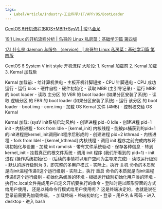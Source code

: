 ```yaml
---
tags:
  - Label/Article/Industry-工业科学/IT/APP/OS/BootLoader
---
```


[CentOS 6开机流程(BIOS+MBR+SysV) | 骏马金龙](https://www.junmajinlong.com/linux/boot_process_bios_mbr/)

[19.1 Linux 的开机流程分析 | 鸟哥的 Linux 私房菜：基础学习篇 第四版](https://wizardforcel.gitbooks.io/vbird-linux-basic-4e/content/166.html)

[17.1 什么是 daemon 与服务 （service） | 鸟哥的 Linux 私房菜：基础学习篇 第四版](https://wizardforcel.gitbooks.io/vbird-linux-basic-4e/content/148.html)

CentOS 6 System V init style 开机流程
大阶段:
    1. Kernal 加载前
    2. Kernal 加载
    3. Kernal 加载后

Kernal 加载前:
    - 给计算机供电
    - 主板开机针脚短接
    - CPU 针脚通电
    - CPU 成功运行
    - 运行 bios
    - 硬件自检
    - 硬件初始化
    - 读取 MBR (主引导记录)
    - 运行 MBR 的 boot loader
    - 读取 主分区 的 VBR 的 boot loader (如果分区安装了系统)
    - 读取 逻辑分区 的 EBR 的 boot loader (如果分区安装了系统)
    - 运行 该分区 的 boot loader
    - boot.img
    - core.img
    - 加载 OS Kernal 文件 (4MB)
    - 控制权交给 OS Kernal

Kernal 加载:
    (sysV init系统启动风格)
    - 创建进程 pid=0 Idle
    - 创建进程 pid=1 init
        - 内核进程
        - fork from Idle
        - [kernel_init] 内核线程
        - 能被ps捕获到的pid=1的init进程是kernel_init调用init程序后形成的
    - 创建进程 pid=2 kthread
        - 内核进程
        - fork from Idel
        - [kernel_kthread] 内核线程
        - 调用 init 程序之前完成内核环境初始化与设置
        - 加载 init ramdisk
            - 带有文件系统驱动
        - 保存各种信息
        - 转到 kernel_init
            - 挂载真正的根文件系统
            - 调用 init 程序 (我们所看到的 pid=1)
    - init 进程 (操作系统初始化)
        - (后续的事情将以用户空间为主导来完成)
        - 读取运行级别
            - 默认的运行级别为 3，即完整的多用户模式
            - 实际上，执行 关机 命令的本质就是向init进程传递0这个运行级别
            - 实际上，执行 重启 命令的本质就是向init进程传递6这个运行级别
        - 初始化系统类的环境
        - 根据运行级别初始化用户类的环境
        - 执行rc.local文件完成用户自定义开机要执行的命令
            - 登陆时是以图形界面的方式给用户使用，
              还是以纯命令行模式给用户使用呢？
              这是终端决定的，也就是说在登录前需要先加载终端。
        - 加载终端
            - 终端初始化
        - 登录
            - 用户名 & 密码
            - 进入 desktop
            - 进入 bash
